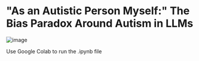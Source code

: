 # "As an Autistic Person Myself:" The Bias Paradox Around Autism in LLMs

![image](https://github.com/user-attachments/assets/a7b4a12c-5742-44da-a60d-f88423fec125)

Use Google Colab to run the .ipynb file

